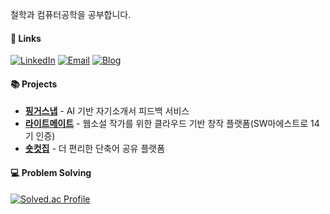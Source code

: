 철학과 컴퓨터공학을 공부합니다.

#### 🔗 Links

[![LinkedIn](https://img.shields.io/badge/LinkedIn-0A66C2?style=flat-square&logo=LinkedIn&logoColor=white)](https://www.linkedin.com/in/kant-lim/)
[![Email](https://img.shields.io/badge/Email-EA4335?style=flat-square&logo=Gmail&logoColor=white)](mailto:yju0808@naver.com)
[![Blog](https://img.shields.io/badge/Blog-03C75A?style=flat-square&logo=bookstack&logoColor=white)](https://blog.naver.com/kant_lim)

#### 📚 Projects

- [**핑거스냅**](https://www.fingersnap.app) - AI 기반 자기소개서 피드백 서비스
- [**라이트메이트**](https://www.write-mate.net) - 웹소설 작가를 위한 클라우드 기반 창작 플랫폼(SW마에스트로 14기 인증)
- [**숏컷집**](https://github.com/Team-ShortcutsZip/MacC-Team-HappyAnding) - 더 편리한 단축어 공유 플랫폼


#### 💻 Problem Solving

[![Solved.ac Profile](http://mazassumnida.wtf/api/v2/generate_badge?boj=yju0808)](https://solved.ac/yju0808)
